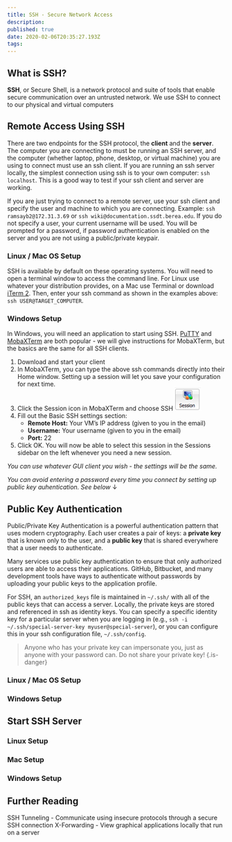 ```yaml
---
title: SSH - Secure Network Access
description: 
published: true
date: 2020-02-06T20:35:27.193Z
tags: 
---
```


## What is SSH?

**SSH**, or Secure Shell, is a network protocol and suite of tools that enable secure communication over an untrusted network. We use SSH to connect to our physical and virtual computers

## Remote Access Using SSH

There are two endpoints for the SSH protocol, the **client** and the **server**. The computer you are connecting to must be running an SSH server, and the computer (whether laptop, phone, desktop, or virtual machine) you are using to connect must use an ssh client. If you are running an ssh server locally, the simplest connection using ssh is to your own computer: `ssh localhost`. This is a good way to test if your ssh client and server are working.

If you are just trying to connect to a remote server, use your ssh client and specify the user and machine to which you are connecting. Example: `ssh ramsayb2@172.31.3.69` or `ssh wiki@documentation.ssdt.berea.edu`. If you do not specify a user, your current username will be used. You will be prompted for a password, if password authentication is enabled on the server and you are not using a public/private keypair.

### Linux / Mac OS Setup

SSH is available by default on these operating systems. You will need to open a terminal window to access the command line. For Linux use whatever your distribution provides, on a Mac use Terminal or download [iTerm 2](https://iterm2.com/). Then, enter your ssh command as shown in the examples above: `ssh USER@TARGET_COMPUTER`.

### Windows Setup

In Windows, you will need an application to start using SSH. [PuTTY](https://www.putty.org/) and [MobaXTerm](http://mobaxterm.mobatek.net/download.html) are both popular - we will give instructions for MobaXTerm, but the basics are the same for all SSH clients.

1. Download and start your client
2. In MobaXTerm, you can type the above ssh commands directly into their Home window. Setting up a session will let you save your configuration for next time.
3. Click the Session icon in MobaXTerm and choose SSH
    ![mobaxterm-session-icon.png](/mobaxterm-session-icon.png)
4. Fill out the Basic SSH settings section:
    * **Remote Host:** Your VM’s IP address (given to you in the email)
    * **Username:** Your username (given to you in the email)
    * **Port:** 22
5. Click OK. You will now be able to select this session in the Sessions sidebar on the left whenever you need a new session.

*You can use whatever GUI client you wish - the settings will be the same.*

*You can avoid entering a password every time you connect by setting up public key auhentication. See below* ↓

## Public Key Authentication

Public/Private Key Authentication is a powerful authentication pattern that uses modern cryptography. Each user creates a pair of keys: a **private key** that is known only to the user, and a **public key** that is shared everywhere that a user needs to authenticate.

Many services use public key authentication to ensure that only authorized users are able to access their applications. GitHub, Bitbucket, and many development tools have ways to authenticate without passwords by uploading your public keys to the application profile.

For SSH, an `authorized_keys` file is maintained in `~/.ssh/` with all of the public keys that can access a server. Locally, the private keys are stored and referenced in ssh as identity keys. You can specify a specific identity key for a particular server when you are logging in (e.g., `ssh -i ~/.ssh/special-server-key myuser@special-server`), or you can configure this in your ssh configuration file, `~/.ssh/config`.

> Anyone who has your private key can impersonate you, just as anyone with your password can. Do not share your private key!
{.is-danger}


### Linux / Mac OS Setup

### Windows Setup

## Start SSH Server

### Linux Setup

### Mac Setup

### Windows Setup

## Further Reading


SSH Tunneling - Communicate using insecure protocols through a secure SSH connection
X-Forwarding - View graphical applications locally that run on a server
